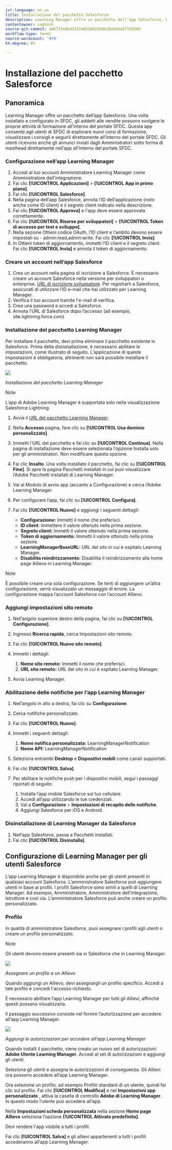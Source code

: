 ```yaml
---
jcr-language: en_us
title: Installazione del pacchetto Salesforce
description: Learning Manager offre un pacchetto dell’app Salesforce. Una volta installato e configurato in SFDC, gli addetti alle vendite possono svolgere le proprie attività di formazione all’interno del portale SFDC. Questa app consente agli utenti di SFDC di esplorare nuovi corsi di formazione, visualizzare i consigli e seguirli direttamente all’interno del portale SFDC. Gli utenti ricevono anche gli annunci inviati dagli Amministratori sotto forma di masthead direttamente nell’app all’interno del portale SFDC.
contentowner: saghosh
source-git-commit: ab6737e8b43222a6538921b0628a504a5f15859d
workflow-type: tm+mt
source-wordcount: '979'
ht-degree: 0%

---
```




# Installazione del pacchetto Salesforce

## Panoramica

Learning Manager offre un pacchetto dell’app Salesforce. Una volta installato e configurato in SFDC, gli addetti alle vendite possono svolgere le proprie attività di formazione all’interno del portale SFDC. Questa app consente agli utenti di SFDC di esplorare nuovi corsi di formazione, visualizzare i consigli e seguirli direttamente all’interno del portale SFDC. Gli utenti ricevono anche gli annunci inviati dagli Amministratori sotto forma di masthead direttamente nell’app all’interno del portale SFDC.

### Configurazione nell’app Learning Manager

1. Accedi al tuo account Amministratore Learning Manager come Amministratore dell’integrazione.
1. Fai clic **[!UICONTROL Applicazioni]** > **[!UICONTROL App in primo piano]**.
1. Fai clic **[!UICONTROL Salesforce]**.
1. Nella pagina dell’app Salesforce, annota l’ID dell’applicazione (noto anche come ID client) e il segreto client indicato nella descrizione.
1. Fai clic **[!UICONTROL Approva]** e l&#39;app deve essere approvata correttamente.
1. Fai clic **[!UICONTROL Risorse per sviluppatori]** > **[!UICONTROL Token di accesso per test e sviluppo]**.
1. Nella sezione Ottieni codice OAuth, l’ID client e l’ambito devono essere impostati su - admin:read,admin:write. Fai clic **[!UICONTROL Invia]**.
1. In Ottieni token di aggiornamento, immetti l’ID client e il segreto client. Fai clic **[!UICONTROL Invia]** e annota il token di aggiornamento.

### Creare un account nell’app Salesforce

1. Crea un account nella pagina di iscrizione a Salesforce. È necessario creare un account Salesforce nella versione per sviluppatori o enterprise.  [URL di iscrizione sviluppatore](https://developer.salesforce.com/signup). Per registrarti a Salesforce, assicurati di utilizzare l’ID e-mail che hai utilizzato per Learning Manager.
1. Verifica il tuo account tramite l&#39;e-mail di verifica.
1. Crea una password e accedi a Salesforce.
1. Annota l’URL di Salesforce dopo l’accesso (ad esempio, site.lightning.force.com)

### Installazione del pacchetto Learning Manager

Per installare il pacchetto, devi prima eliminare il pacchetto esistente in Salesforce. Prima della disinstallazione, è necessario abilitare le impostazioni, come illustrato di seguito. L’applicazione di queste impostazioni è obbligatoria, altrimenti non sarà possibile installare il pacchetto.

![](assets/uninstall-package.png)

*Installazione del pacchetto Learning Manager*

>[!NOTE]
>
>L’app di Adobe Learning Manager è supportata solo nella visualizzazione Salesforce Lightning.

1. Avvia il  [URL del pacchetto Learning Manager](https://nam04.safelinks.protection.outlook.com/?url=https%3A%2F%2Ftest.salesforce.com%2Fpackaging%2FinstallPackage.apexp%3Fp0%3D04t1k0000008YWn&amp;data=04%7C01%7Ckillamse%40adobe.com%7Cf588f553fc694d2edee108d9a5c74711%7Cfa7b1b5a7b34438794aed2c178decee1%7C0%7C0%7C637723097572585825%7CUnknown%7CTWFpbGZsb3d8eyJWIjoiMC4wLjAwMDAiLCJQIjoiV2luMzIiLCJBTiI6Ik1haWwiLCJXVCI6Mn0%3D%7C1000&amp;sdata=mhYKVdwvS4F7WPruy0Kvw%2FsqgWxzTQpaZJyEACu8CNw%3D&amp;reserved=0).
1. Nella **Accesso** pagina, fare clic su **[!UICONTROL Usa dominio personalizzato]**.

1. Immetti l’URL del pacchetto e fai clic su **[!UICONTROL Continua]**. Nella pagina di installazione deve essere selezionata l’opzione Installa solo per gli amministratori. Non modificare questa opzione.
1. Fai clic **Insalto**. Una volta installato il pacchetto, fai clic su **[!UICONTROL Fine]**. Si apre la pagina Pacchetti installati in cui puoi visualizzare l’Adobe Pacchetti installati di Learning Manager.

1. Vai al Modulo di avvio app (accanto a Configurazione) e cerca l’Adobe Learning Manager.
1. Per configurare l’app, fai clic su **[!UICONTROL Configura]**.
1. Fai clic **[!UICONTROL Nuovo]** e aggiungi i seguenti dettagli:

   * **Configurazione:** Immetti il nome che preferisci.
   * **ID client**: immettere il valore ottenuto nella prima sezione.
   * **Segreto client:** Immetti il valore ottenuto nella prima sezione.
   * **Token di aggiornamento:** Immetti il valore ottenuto nella prima sezione.
   * **LearningManagerBaseURL:** URL del sito in cui è ospitato Learning Manager.
   * **Disabilita reindirizzamento:** Disabilita il reindirizzamento alla home page Allievo in Learning Manager.

>[!NOTE]
>
>È possibile creare una sola configurazione. Se tenti di aggiungere un’altra configurazione, verrà visualizzato un messaggio di errore. La configurazione mappa l’account Salesforce con l’account Allievo.

### Aggiungi impostazioni sito remoto

1. Nell’angolo superiore destro della pagina, fai clic su **[!UICONTROL Configurazione]**.
1. Ingresso **Ricerca rapida**, cerca Impostazioni sito remoto.
1. Fai clic **[!UICONTROL Nuovo sito remoto]**.
1. Immetti i dettagli:

   1. **Nome sito remoto:** Immetti il nome che preferisci.
   1. **URL sito remoto:** URL del sito in cui è ospitato Learning Manager.

1. Avvia Learning Manager.

### Abilitazione delle notifiche per l’app Learning Manager

1. Nell’angolo in alto a destra, fai clic su **Configurazione**.
1. Cerca notifiche personalizzate.
1. Fai clic **[!UICONTROL Nuovo]**.
1. Immetti i seguenti dettagli:

   1. **Nome notifica personalizzata:** LearningManagerNotification
   1. **Nome API:** LearningManagerNotification

1. Seleziona entrambi **Desktop** e **Dispositivi mobili** come canali supportati.

1. Fai clic **[!UICONTROL Salva]**.
1. Per abilitare le notifiche push per i dispositivi mobili, segui i passaggi riportati di seguito:

   1. Installa l’app mobile Salesforce sul tuo cellulare.
   1. Accedi all’app utilizzando le tue credenziali.
   1. Vai a **Configurazione** > **Impostazioni di recapito delle notifiche**.
   1. Aggiungi Salesforce per iOS e Android.

### Disinstallazione di Learning Manager da Salesforce

1. Nell’app Salesforce, passa a Pacchetti installati.
1. Fai clic **[!UICONTROL Disinstalla]**.

## Configurazione di Learning Manager per gli utenti Salesforce

L’app Learning Manager è disponibile anche per gli utenti presenti in qualsiasi account Salesforce. L’amministratore Salesforce può aggiungere utenti in base ai profili. I profili Salesforce sono simili a quelli di Learning Manager. Ad esempio, Amministratore, Amministratore dell’integrazione, Istruttore e così via. L’amministratore Salesforce può anche creare un profilo personalizzato.

### Profilo

In qualità di amministratore Salesforce, puoi assegnare i profili agli utenti o creare un profilo personalizzato.

>[!NOTE]
>
>Gli utenti devono essere presenti sia in Salesforce che in Learning Manager.

![](assets/create-profile.png)

*Assegnare un profilo a un Allievo*

Quando aggiungi un Allievo, devi assegnargli un profilo specifico. Accedi a tale profilo e concedi l&#39;accesso richiesto.

È necessario abilitare l’app Learning Manager per tutti gli Allievi, affinché questi possano visualizzarla.

Il passaggio successivo consiste nel fornire l’autorizzazione per accedere all’app Learning Manager.

![](assets/permission-set.png)

*Aggiungi le autorizzazioni per accedere all’app Learning Manager*

Quando installi il pacchetto, viene creato un nuovo set di autorizzazioni: **Adobe Utente Learning Manager**. Accedi al set di autorizzazioni e aggiungi gli utenti.

Seleziona gli utenti e assegna le autorizzazioni di conseguenza. Gli Allievi ora possono accedere all’app Learning Manager.

Ora seleziona un profilo, ad esempio Profilo standard di un utente, quindi fai clic sul profilo. Fai clic **[!UICONTROL Modifica]** e nel **Impostazioni app personalizzate** , attiva la casella di controllo **Adobe di Learning Manager**. In questo modo l’utente può accedere all’app.

Nella **Impostazioni scheda personalizzata** nella sezione **Home page Allievo** seleziona l’opzione **[!UICONTROL Attivato predefinito]**.

Devi rendere l&#39;app visibile a tutti i profili.

Fai clic **[!UICONTROL Salva]** e gli allievi appartenenti a tutti i profili accederanno all’app Learning Manager.
